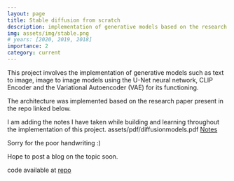 ```yaml
---
layout: page
title: Stable diffusion from scratch
description: implementation of generative models based on the research paper 
img: assets/img/stable.png
# years: [2020, 2019, 2018]
importance: 2
category: current
---
```


This project involves the implementation of generative models such as text to image, image to image models using the U-Net neural network,
CLIP Encoder and the Variational Autoencoder (VAE) for its functioning.

The architecture was implemented based on the research paper present in the repo linked below.

I am adding the notes I have taken while building and learning throughout the implementation of this project.
assets/pdf/diffusionmodels.pdf
<a href="{{ site.baseurl }}/assets/pdf/diffusionmodels.pdf">Notes</a>


Sorry for the poor handwriting :)

Hope to post a blog on the topic soon.

code available at <a href="https://github.com/malharinamdar/luxis">repo</a>
